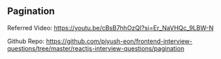 ## Pagination

Referred Video: https://youtu.be/cBsB7hhOzQI?si=Er_NaVHQc_9LBW-N

Github Repo: https://github.com/piyush-eon/frontend-interview-questions/tree/master/reactjs-interview-questions/pagination
